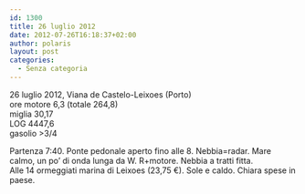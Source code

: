 ```yaml
---
id: 1300
title: 26 luglio 2012
date: 2012-07-26T16:18:37+02:00
author: polaris
layout: post
categories:
  - Senza categoria
---
```

26 luglio 2012, Viana de Castelo-Leixoes (Porto)  
ore motore 6,3 (totale 264,8)  
miglia 30,17  
LOG 4447,6  
gasolio >3/4

Partenza 7:40. Ponte pedonale aperto fino alle 8. Nebbia=radar. Mare calmo, un po&#8217; di onda lunga da W. R+motore. Nebbia a tratti fitta.  
Alle 14 ormeggiati marina di Leixoes (23,75 €). Sole e caldo. Chiara spese in paese.